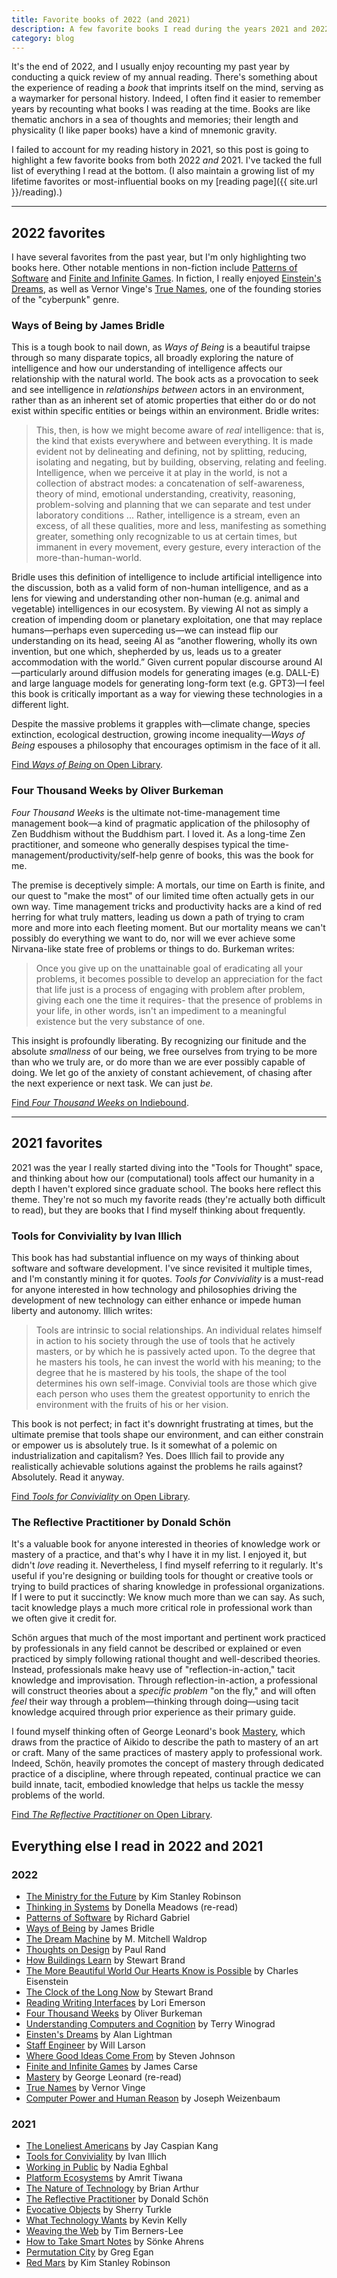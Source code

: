```yaml
---
title: Favorite books of 2022 (and 2021)
description: A few favorite books I read during the years 2021 and 2022.
category: blog
---
```


It's the end of 2022, and I usually enjoy recounting my past year by conducting a quick review of my annual reading. There's something about the experience of reading a _book_ that imprints itself on the mind, serving as a waymarker for personal history. Indeed, I often find it easier to remember years by recounting what books I was reading at the time. Books are like thematic anchors in a sea of thoughts and memories; their length and physicality (I like paper books) have a kind of mnemonic gravity.

I failed to account for my reading history in 2021, so this post is going to highlight a few favorite books from both 2022 _and_ 2021. I've tacked the full list of everything I read at the bottom. (I also maintain a growing list of my lifetime favorites or most-influential books on my [reading page]({{ site.url }}/reading).)

---

## 2022 favorites

I have several favorites from the past year, but I'm only highlighting two books here. Other notable mentions in non-fiction include [Patterns of Software](https://openlibrary.org/works/OL2966531W) and [Finite and Infinite Games](https://openlibrary.org/works/OL2669550W). In fiction, I really enjoyed [Einstein's Dreams](https://openlibrary.org/works/OL2937539W), as well as Vernor Vinge's [True Names](https://openlibrary.org/works/OL1975716W), one of the founding stories of the "cyberpunk" genre.

### Ways of Being by James Bridle

This is a tough book to nail down, as _Ways of Being_ is a beautiful traipse through so many disparate topics, all broadly exploring the nature of intelligence and how our understanding of intelligence affects our relationship with the natural world. The book acts as a provocation to seek and see intelligence in _relationships between_ actors in an environment, rather than as an inherent set of atomic properties that either do or do not exist within specific entities or beings within an environment. Bridle writes:

> This, then, is how we might become aware of _real_ intelligence: that is, the kind that exists everywhere and between everything. It is made evident not by delineating and defining, not by splitting, reducing, isolating and negating, but by building, observing, relating and feeling. Intelligence, when we perceive it at play in the world, is not a collection of abstract modes: a concatenation of self-awareness, theory of mind, emotional understanding, creativity, reasoning, problem-solving and planning that we can separate and test under laboratory conditions ... Rather, intelligence is a stream, even an excess, of all these qualities, more and less, manifesting as something greater, something only recognizable to us at certain times, but immanent in every movement, every gesture, every interaction of the more-than-human-world.

Bridle uses this definition of intelligence to include artificial intelligence into the discussion, both as a valid form of non-human intelligence, and as a lens for viewing and understanding other non-human (e.g. animal and vegetable) intelligences in our ecosystem. By viewing AI not as simply a creation of impending doom or planetary exploitation, one that may replace humans—perhaps even superceding us—we can instead flip our understanding on its head, seeing AI as “another flowering, wholly its own invention, but one which, shepherded by us, leads us to a greater accommodation with the world.” Given current popular discourse around AI—particularly around diffusion models for generating images (e.g. DALL-E) and large language models for generating long-form text (e.g. GPT3)—I feel this book is critically important as a way for viewing these technologies in a different light.

Despite the massive problems it grapples with—climate change, species extinction, ecological destruction, growing income inequality—_Ways of Being_ espouses a philosophy that encourages optimism in the face of it all.

[Find _Ways of Being_ on Open Library](https://openlibrary.org/works/OL26003614W).

### Four Thousand Weeks by Oliver Burkeman
_Four Thousand Weeks_ is the ultimate not-time-management time management book—a kind of pragmatic application of the philosophy of Zen Buddhism without the Buddhism part. I loved it. As a long-time Zen practitioner, and someone who generally despises typical the time-management/productivity/self-help genre of books, this was the book for me. 

The premise is deceptively simple: A mortals, our time on Earth is finite, and our quest to "make the most" of our limited time often actually gets in our own way. Time management tricks and productivity hacks are a kind of red herring for what truly matters, leading us down a path of trying to cram more and more into each fleeting moment. But our mortality means we can't possibly do everything we want to do, nor will we ever achieve some Nirvana-like state free of problems or things to do. Burkeman writes:

> Once you give up on the unattainable goal of eradicating all your problems, it becomes possible to develop an appreciation for the fact that life just is a process of engaging with problem after problem, giving each one the time it requires- that the presence of problems in your life, in other words, isn't an impediment to a meaningful existence but the very substance of one.

This insight is profoundly liberating. By recognizing our finitude and the absolute _smallness_ of our being, we free ourselves from trying to be more than who we truly are, or do more than we are ever possibly capable of doing. We let go of the anxiety of constant achievement, of chasing after the next experience or next task. We can just _be._

[Find _Four Thousand Weeks_ on Indiebound](https://www.indiebound.org/book/9780374601119).

---

## 2021 favorites
2021 was the year I really started diving into the "Tools for Thought" space, and thinking about how our (computational) tools affect our humanity in a depth I haven't explored since graduate school. The books here reflect this theme. They're not so much my favorite reads (they're actually both difficult to read), but they are books that I find myself thinking about frequently.

### Tools for Conviviality by Ivan Illich
This book has had substantial influence on my ways of thinking about software and software development. I've since revisited it multiple times, and I'm constantly mining it for quotes.  _Tools for Conviviality_ is a must-read for anyone interested in how technology and philosophies driving the development of new technology can either enhance or impede human liberty and autonomy. Illich writes:

> Tools are intrinsic to social relationships. An individual relates himself in action to his society through the use of tools that he actively masters, or by which he is passively acted upon. To the degree that he masters his tools, he can invest the world with his meaning; to the degree that he is mastered by his tools, the shape of the tool determines his own self-image. Convivial tools are those which give each person who uses them the greatest opportunity to enrich the environment with the fruits of his or her vision.

This book is not perfect; in fact it's downright frustrating at times, but the ultimate premise that tools shape our environment, and can either constrain or empower us is absolutely true. Is it somewhat of a polemic on industrialization and capitalism? Yes. Does Illich fail to provide any realistically achievable solutions against the problems he rails against? Absolutely. Read it anyway.

[Find _Tools for Conviviality_ on Open Library](https://openlibrary.org/works/OL19662815W).

### The Reflective Practitioner by Donald Schön
It's a valuable book for anyone interested in theories of knowledge work or mastery of a practice, and that's why I have it in my list. I enjoyed it, but didn't _love_ reading it. Nevertheless, I find myself referring to it regularly. It's useful if you're designing or building tools for thought or creative tools or trying to build practices of sharing knowledge in professional organizations. If I were to put it succinctly: We know much more than we can say. As such, tacit knowledge plays a much more critical role in professional work than we often give it credit for.

Schön argues that much of the most important and pertinent work practiced by professionals in any field cannot be described or explained or even practiced by simply following rational thought and well-described theories. Instead, professionals make heavy use of "reflection-in-action," tacit knowledge and improvisation. Through reflection-in-action, a professional will construct theories about a *specific problem* "on the fly," and will often _feel_ their way through a problem—thinking through doing—using tacit knowledge acquired through prior experience as their primary guide.

I found myself thinking often of George Leonard's book [Mastery](https://openlibrary.org/works/OL24634350W/), which draws from the practice of Aikido to describe the path to mastery of an art or craft. Many of the same practices of mastery apply to professional work. Indeed, Schön, heavily promotes the concept of mastery through dedicated practice of a discipline, where through repeated, continual practice we can build innate, tacit, embodied knowledge that helps us tackle the messy problems of the world.

[Find _The Reflective Practitioner_ on Open Library](https://openlibrary.org/works/OL7140277W).

## Everything else I read in 2022 and 2021

### 2022
* [The Ministry for the Future](https://openlibrary.org/works/OL21680947W) by Kim Stanley Robinson
* [Thinking in Systems](https://openlibrary.org/works/OL3737036W) by Donella Meadows (re-read)
* [Patterns of Software](https://openlibrary.org/works/OL2966531W) by Richard Gabriel
* [Ways of Being](https://openlibrary.org/works/OL26003614W) by James Bridle
* [The Dream Machine](https://openlibrary.org/works/OL4300550W) by M. Mitchell Waldrop
* [Thoughts on Design](https://openlibrary.org/works/OL10531504W) by Paul Rand
* [How Buildings Learn](https://openlibrary.org/works/OL823146W) by Stewart Brand
* [The More Beautiful World Our Hearts Know is Possible](https://openlibrary.org/works/OL19704516W) by Charles Eisenstein
* [The Clock of the Long Now](https://openlibrary.org/works/OL823145W) by Stewart Brand
* [Reading Writing Interfaces](https://openlibrary.org/works/OL17577985W) by Lori Emerson
* [Four Thousand Weeks](https://openlibrary.org/works/OL22355777W) by Oliver Burkeman
* [Understanding Computers and Cognition](https://openlibrary.org/works/OL4697620W) by Terry Winograd
* [Einsten's Dreams](https://openlibrary.org/works/OL2937539W) by Alan Lightman
* [Staff Engineer](https://openlibrary.org/works/OL24199831W) by Will Larson
* [Where Good Ideas Come From](https://openlibrary.org/works/OL15392361W) by Steven Johnson
* [Finite and Infinite Games](https://openlibrary.org/works/OL2669550W) by James Carse
* [Mastery](https://openlibrary.org/works/OL24634350W) by George Leonard (re-read)
* [True Names](https://openlibrary.org/works/OL1975716W) by Vernor Vinge
* [Computer Power and Human Reason](https://openlibrary.org/works/OL5069879W) by Joseph Weizenbaum

### 2021
* [The Loneliest Americans](https://openlibrary.org/works/OL25454410W) by Jay Caspian Kang
* [Tools for Conviviality](https://openlibrary.org/works/OL19662815W) by Ivan Illich
* [Working in Public](https://openlibrary.org/works/OL20919943W) by Nadia Eghbal
* [Platform Ecosystems](https://openlibrary.org/works/OL20028898W) by Amrit Tiwana
* [The Nature of Technology](https://openlibrary.org/works/OL3466926W) by Brian Arthur
* [The Reflective Practitioner](https://openlibrary.org/works/OL7140277W) by Donald Schön
* [Evocative Objects](https://openlibrary.org/works/OL18207209W) by Sherry Turkle
* [What Technology Wants](https://openlibrary.org/works/OL16327712W) by Kevin Kelly
* [Weaving the Web](https://openlibrary.org/works/OL158398W) by Tim Berners-Lee
* [How to Take Smart Notes](https://openlibrary.org/works/OL18635700W) by Sönke Ahrens
* [Permutation City](https://openlibrary.org/works/OL115336W) by Greg Egan
* [Red Mars](https://openlibrary.org/works/OL81665W) by Kim Stanley Robinson
